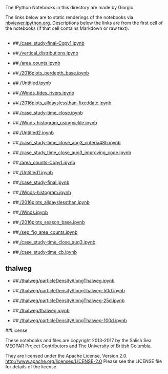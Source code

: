 The IPython Notebooks in this directory are made by Giorgio.

The links below are to static renderings of the notebooks via
[nbviewer.ipython.org](http://nbviewer.ipython.org/).
Descriptions below the links are from the first cell of the notebooks
(if that cell contains Markdown or raw text).

## 
* ##[./case_study-final-Copy1.ipynb](http://nbviewer.ipython.org/urls/bitbucket.org/salishsea/analysis-giorgio-2/raw/tip/revised_notebooks/3analysis_plots/./case_study-final-Copy1.ipynb)  
    
* ##[./vertical_distributions.ipynb](http://nbviewer.ipython.org/urls/bitbucket.org/salishsea/analysis-giorgio-2/raw/tip/revised_notebooks/3analysis_plots/./vertical_distributions.ipynb)  
    
* ##[./area_counts.ipynb](http://nbviewer.ipython.org/urls/bitbucket.org/salishsea/analysis-giorgio-2/raw/tip/revised_notebooks/3analysis_plots/./area_counts.ipynb)  
    
* ##[./2016plots_perdepth_base.ipynb](http://nbviewer.ipython.org/urls/bitbucket.org/salishsea/analysis-giorgio-2/raw/tip/revised_notebooks/3analysis_plots/./2016plots_perdepth_base.ipynb)  
    
* ##[./Untitled.ipynb](http://nbviewer.ipython.org/urls/bitbucket.org/salishsea/analysis-giorgio-2/raw/tip/revised_notebooks/3analysis_plots/./Untitled.ipynb)  
    
* ##[./Winds_tides_rivers.ipynb](http://nbviewer.ipython.org/urls/bitbucket.org/salishsea/analysis-giorgio-2/raw/tip/revised_notebooks/3analysis_plots/./Winds_tides_rivers.ipynb)  
    
* ##[./2016plots_alldayslessthan-fixeddate.ipynb](http://nbviewer.ipython.org/urls/bitbucket.org/salishsea/analysis-giorgio-2/raw/tip/revised_notebooks/3analysis_plots/./2016plots_alldayslessthan-fixeddate.ipynb)  
    
* ##[./case_study-time_close.ipynb](http://nbviewer.ipython.org/urls/bitbucket.org/salishsea/analysis-giorgio-2/raw/tip/revised_notebooks/3analysis_plots/./case_study-time_close.ipynb)  
    
* ##[./Winds-histogram_usingpickle.ipynb](http://nbviewer.ipython.org/urls/bitbucket.org/salishsea/analysis-giorgio-2/raw/tip/revised_notebooks/3analysis_plots/./Winds-histogram_usingpickle.ipynb)  
    
* ##[./Untitled2.ipynb](http://nbviewer.ipython.org/urls/bitbucket.org/salishsea/analysis-giorgio-2/raw/tip/revised_notebooks/3analysis_plots/./Untitled2.ipynb)  
    
* ##[./case_study-time_close_aug3_criteria48h.ipynb](http://nbviewer.ipython.org/urls/bitbucket.org/salishsea/analysis-giorgio-2/raw/tip/revised_notebooks/3analysis_plots/./case_study-time_close_aug3_criteria48h.ipynb)  
    
* ##[./case_study_time_close_aug3_improving_code.ipynb](http://nbviewer.ipython.org/urls/bitbucket.org/salishsea/analysis-giorgio-2/raw/tip/revised_notebooks/3analysis_plots/./case_study_time_close_aug3_improving_code.ipynb)  
    
* ##[./area_counts-Copy1.ipynb](http://nbviewer.ipython.org/urls/bitbucket.org/salishsea/analysis-giorgio-2/raw/tip/revised_notebooks/3analysis_plots/./area_counts-Copy1.ipynb)  
    
* ##[./Untitled1.ipynb](http://nbviewer.ipython.org/urls/bitbucket.org/salishsea/analysis-giorgio-2/raw/tip/revised_notebooks/3analysis_plots/./Untitled1.ipynb)  
    
* ##[./case_study-final.ipynb](http://nbviewer.ipython.org/urls/bitbucket.org/salishsea/analysis-giorgio-2/raw/tip/revised_notebooks/3analysis_plots/./case_study-final.ipynb)  
    
* ##[./Winds-histogram.ipynb](http://nbviewer.ipython.org/urls/bitbucket.org/salishsea/analysis-giorgio-2/raw/tip/revised_notebooks/3analysis_plots/./Winds-histogram.ipynb)  
    
* ##[./2016plots_alldayslessthan.ipynb](http://nbviewer.ipython.org/urls/bitbucket.org/salishsea/analysis-giorgio-2/raw/tip/revised_notebooks/3analysis_plots/./2016plots_alldayslessthan.ipynb)  
    
* ##[./Winds.ipynb](http://nbviewer.ipython.org/urls/bitbucket.org/salishsea/analysis-giorgio-2/raw/tip/revised_notebooks/3analysis_plots/./Winds.ipynb)  
    
* ##[./2016plots_season_base.ipynb](http://nbviewer.ipython.org/urls/bitbucket.org/salishsea/analysis-giorgio-2/raw/tip/revised_notebooks/3analysis_plots/./2016plots_season_base.ipynb)  
    
* ##[./sep_fig_area_counts.ipynb](http://nbviewer.ipython.org/urls/bitbucket.org/salishsea/analysis-giorgio-2/raw/tip/revised_notebooks/3analysis_plots/./sep_fig_area_counts.ipynb)  
    
* ##[./case_study-time_close_aug3.ipynb](http://nbviewer.ipython.org/urls/bitbucket.org/salishsea/analysis-giorgio-2/raw/tip/revised_notebooks/3analysis_plots/./case_study-time_close_aug3.ipynb)  
    
* ##[./case_study-time_cb.ipynb](http://nbviewer.ipython.org/urls/bitbucket.org/salishsea/analysis-giorgio-2/raw/tip/revised_notebooks/3analysis_plots/./case_study-time_cb.ipynb)  
    
## thalweg
* ##[./thalweg/particleDensityAlongThalweg.ipynb](http://nbviewer.ipython.org/urls/bitbucket.org/salishsea/analysis-giorgio-2/raw/tip/revised_notebooks/3analysis_plots/./thalweg/particleDensityAlongThalweg.ipynb)  
    
* ##[./thalweg/particleDensityAlongThalweg-50d.ipynb](http://nbviewer.ipython.org/urls/bitbucket.org/salishsea/analysis-giorgio-2/raw/tip/revised_notebooks/3analysis_plots/./thalweg/particleDensityAlongThalweg-50d.ipynb)  
    
* ##[./thalweg/particleDensityAlongThalweg-25d.ipynb](http://nbviewer.ipython.org/urls/bitbucket.org/salishsea/analysis-giorgio-2/raw/tip/revised_notebooks/3analysis_plots/./thalweg/particleDensityAlongThalweg-25d.ipynb)  
    
* ##[./thalweg/thalweg.ipynb](http://nbviewer.ipython.org/urls/bitbucket.org/salishsea/analysis-giorgio-2/raw/tip/revised_notebooks/3analysis_plots/./thalweg/thalweg.ipynb)  
    
* ##[./thalweg/particleDensityAlongThalweg-100d.ipynb](http://nbviewer.ipython.org/urls/bitbucket.org/salishsea/analysis-giorgio-2/raw/tip/revised_notebooks/3analysis_plots/./thalweg/particleDensityAlongThalweg-100d.ipynb)  
    

##License

These notebooks and files are copyright 2013-2017
by the Salish Sea MEOPAR Project Contributors
and The University of British Columbia.

They are licensed under the Apache License, Version 2.0.
http://www.apache.org/licenses/LICENSE-2.0
Please see the LICENSE file for details of the license.
